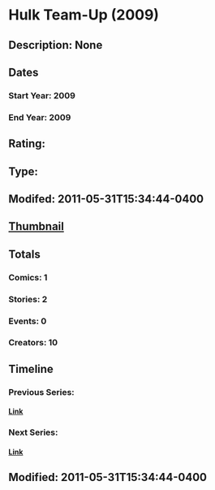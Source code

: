# Hulk Team-Up (2009)
## Description: None
## Dates
### Start Year: 2009
### End Year: 2009
## Rating: 
## Type: 
## Modifed: 2011-05-31T15:34:44-0400
## [Thumbnail](http://i.annihil.us/u/prod/marvel/i/mg/f/30/4bb3e1ed7b39c.jpg)
## Totals
### Comics: 1
### Stories: 2
### Events: 0
### Creators: 10
## Timeline
### Previous Series: 
#### [Link]()
### Next Series: 
#### [Link]()
## Modified: 2011-05-31T15:34:44-0400